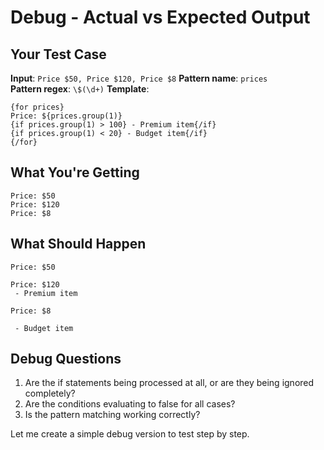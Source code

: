 # Debug - Actual vs Expected Output

## Your Test Case
**Input**: `Price $50, Price $120, Price $8`
**Pattern name**: `prices`  
**Pattern regex**: `\$(\d+)`
**Template**:
```
{for prices}
Price: ${prices.group(1)}
{if prices.group(1) > 100} - Premium item{/if}
{if prices.group(1) < 20} - Budget item{/if}
{/for}
```

## What You're Getting
```
Price: $50
Price: $120
Price: $8
```

## What Should Happen
```
Price: $50

Price: $120
 - Premium item

Price: $8

 - Budget item
```

## Debug Questions

1. Are the if statements being processed at all, or are they being ignored completely?
2. Are the conditions evaluating to false for all cases?
3. Is the pattern matching working correctly?

Let me create a simple debug version to test step by step.
